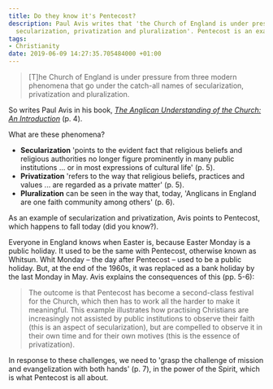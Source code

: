 ```yaml
---
title: Do they know it's Pentecost?
description: Paul Avis writes that 'the Church of England is under pressure from ...
  secularization, privatization and pluralization'. Pentecost is an example.
tags:
- Christianity
date: 2019-06-09 14:27:35.705484000 +01:00
---
```

> [T]he Church of England is under pressure from three modern phenomena that go under the catch-all names of secularization, privatization and pluralization.

So writes Paul Avis in his book, [_The Anglican Understanding of the Church: An Introduction_](https://spckpublishing.co.uk/the-anglican-understanding-of-the-church) (p. 4).

What are these phenomena?

* **Secularization** 'points to the evident fact that religious beliefs and religious authorities no longer figure prominently in many public institutions ... or in most expressions of cultural life' (p. 5).
* **Privatization** 'refers to the way that religious beliefs, practices and values ... are regarded as a private matter' (p. 5).
* **Pluralization** can be seen in the way that, today, 'Anglicans in England are one faith community among others' (p. 6).

As an example of secularization and privatization, Avis points to Pentecost, which happens to fall today (did you know?).

Everyone in England knows when Easter is, because Easter Monday is a public holiday. It used to be the same with Pentecost, otherwise known as Whitsun. Whit Monday &ndash; the day after Pentecost &ndash; used to be a public holiday. But, at the end of the 1960s, it was replaced as a bank holiday by the last Monday in May. Avis explains the consequences of this (pp. 5-6):

> The outcome is that Pentecost has become a second-class festival for the Church, which then has to work all the harder to make it meaningful. This example illustrates how practising Christians are increasingly not assisted by public institutions to observe their faith (this is an aspect of secularization), but are compelled to observe it in their own time and for their own motives (this is the essence of privatization).

In response to these challenges, we need to 'grasp the challenge of mission and evangelization with both hands' (p. 7), in the power of the Spirit, which is what Pentecost is all about.
